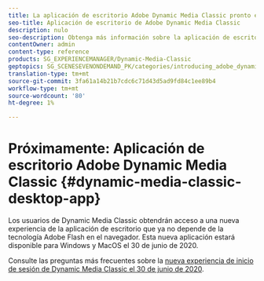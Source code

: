 ```yaml
---
title: La aplicación de escritorio Adobe Dynamic Media Classic pronto estará disponible
seo-title: Aplicación de escritorio de Adobe Dynamic Media Classic
description: nulo
seo-description: Obtenga más información sobre la aplicación de escritorio de Dynamic Media Classic.
contentOwner: admin
content-type: reference
products: SG_EXPERIENCEMANAGER/Dynamic-Media-Classic
geptopics: SG_SCENESEVENONDEMAND_PK/categories/introducing_adobe_dynamic_media_classic
translation-type: tm+mt
source-git-commit: 3fa61a14b21b7cdc6c71d43d5ad9fd84c1ee89b4
workflow-type: tm+mt
source-wordcount: '80'
ht-degree: 1%

---
```



# Próximamente: Aplicación de escritorio Adobe Dynamic Media Classic {#dynamic-media-classic-desktop-app}

Los usuarios de Dynamic Media Classic obtendrán acceso a una nueva experiencia de la aplicación de escritorio que ya no depende de la tecnología Adobe Flash en el navegador. Esta nueva aplicación estará disponible para Windows y MacOS el 30 de junio de 2020.

Consulte las preguntas más frecuentes sobre la [nueva experiencia de inicio de sesión de Dynamic Media Classic el 30 de junio de 2020](/help/new-ui-2020.md).
